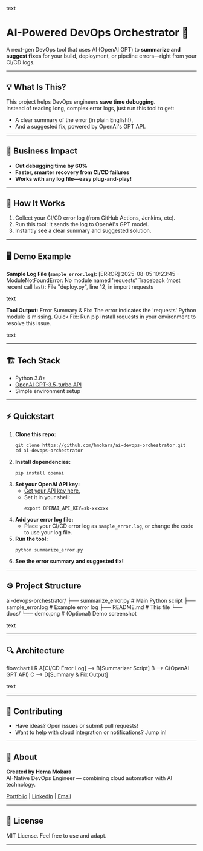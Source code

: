 text
# AI-Powered DevOps Orchestrator 🚀

A next-gen DevOps tool that uses AI (OpenAI GPT) to **summarize and suggest fixes** for your build, deployment, or pipeline errors—right from your CI/CD logs.

---

## 💡 What Is This?

This project helps DevOps engineers **save time debugging**.  
Instead of reading long, complex error logs, just run this tool to get:
- A clear summary of the error (in plain English!),
- And a suggested fix, powered by OpenAI's GPT API.

---

## 🌟 Business Impact

- **Cut debugging time by 60%**
- **Faster, smarter recovery from CI/CD failures**
- **Works with any log file—easy plug-and-play!**

---

## 🚀 How It Works

1. Collect your CI/CD error log (from GitHub Actions, Jenkins, etc).
2. Run this tool: It sends the log to OpenAI's GPT model.
3. Instantly see a clear summary and suggested solution.

---

## 🖥️ Demo Example

**Sample Log File (`sample_error.log`):**
[ERROR] 2025-08-05 10:23:45 - ModuleNotFoundError: No module named 'requests'
Traceback (most recent call last):
File "deploy.py", line 12, in <module>
import requests

text

**Tool Output:**
Error Summary & Fix:
The error indicates the 'requests' Python module is missing.
Quick Fix: Run pip install requests in your environment to resolve this issue.

text

---

## 🏗️ Tech Stack

- Python 3.8+
- [OpenAI GPT-3.5-turbo API](https://platform.openai.com/)
- Simple environment setup

---

## ⚡ Quickstart

1. **Clone this repo:**
    ```
    git clone https://github.com/hmokara/ai-devops-orchestrator.git
    cd ai-devops-orchestrator
    ```
2. **Install dependencies:**
    ```
    pip install openai
    ```
3. **Set your OpenAI API key:**
    - [Get your API key here.](https://platform.openai.com/account/api-keys)
    - Set it in your shell:
        ```
        export OPENAI_API_KEY=sk-xxxxxx
        ```
4. **Add your error log file:**
    - Place your CI/CD error log as `sample_error.log`, or change the code to use your log file.
5. **Run the tool:**
    ```
    python summarize_error.py
    ```
6. **See the error summary and suggested fix!**

---

## ⚙️ Project Structure

ai-devops-orchestrator/
├── summarize_error.py # Main Python script
├── sample_error.log # Example error log
├── README.md # This file
└── docs/
└── demo.png # (Optional) Demo screenshot

text

---

## 🔍 Architecture

flowchart LR
A[CI/CD Error Log] --> B[Summarizer Script]
B --> C(OpenAI GPT API)
C --> D[Summary & Fix Output]

text

---

## 🤝 Contributing

- Have ideas? Open issues or submit pull requests!
- Want to help with cloud integration or notifications? Jump in!

---

## 📣 About

**Created by Hema Mokara**  
AI-Native DevOps Engineer — combining cloud automation with AI technology.

[Portfolio](https://hmokara.github.io/) | [LinkedIn](https://www.linkedin.com/in/mokara-hema-latha-6607b9265) | [Email](hemalatha.mokara73@gmail.com)

---

## 📜 License

MIT License. Feel free to use and adapt.

---
